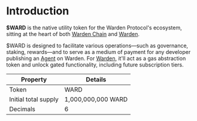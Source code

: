 ﻿---
sidebar_position: 1
---

# Introduction

**$WARD** is the native utility token for the Warden Protocol's ecosystem, sitting at the heart of both [Warden Chain](/learn/glossary#warden-chain) and [Warden](/learn/glossary#warden).

$WARD is designed to facilitate various operations—such as governance, staking, rewards—and to serve as a medium of payment for any developer publishing an [Agent](/learn/glossary#ai-agent) on Warden. For [Warden](/learn/glossary#warden), it'll act as a gas abstraction token and unlock gated functionality, including future subscription tiers. 

|Property|Details|
|-|--|
| Token | WARD |
| Initial total supply | 1,000,000,000 WARD |
| Decimals | 6 |
